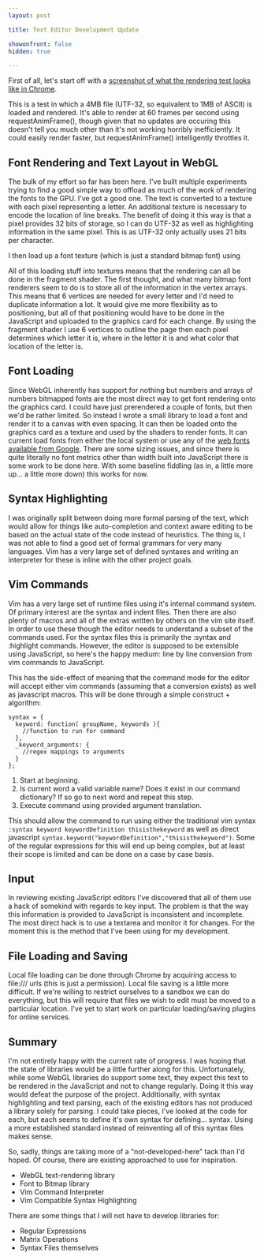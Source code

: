 ```yaml
---
layout: post

title: Text Editor Development Update

showonfront: false
hidden: true

---
```


First of all, let's start off with a [screenshot of what the rendering test looks like in Chrome](/images/2011/10/14/shadertest3.png).

This is a test in which a 4MB file (UTF-32, so equivalent to 1MB of ASCII) is loaded and rendered.  It's able to render at 60 frames per second using requestAnimFrame(), though given that no updates are occuring this doesn't tell you much other than it's not working horribly inefficiently.  It could easily render faster, but requestAnimFrame() intelligently throttles it.


## Font Rendering and Text Layout in WebGL

The bulk of my effort so far has been here.  I've built multiple experiments trying to find a good simple way to offload as much of the work of rendering the fonts to the GPU.  I've got a good one.  The text is converted to a texture with each pixel representing a letter.   An additional texture is necessary to encode the location of line breaks.  The benefit of doing it this way is that a pixel provides 32 bits of storage, so I can do UTF-32 as well as highlighting information in the same pixel.  This is as UTF-32 only actually uses 21 bits per character.  

I then load up a font texture (which is just a standard bitmap font) using 

All of this loading stuff into textures means that the rendering can all be done in the fragment shader.  The first thought, and what many bitmap font renderers seem to do is to store all of the information in the vertex arrays.  This means that 6 vertices are needed for every letter and I'd need to duplicate information a lot.  It would give me more flexibility as to positioning, but all of that positioning would have to be done in the JavaScript and uploaded to the graphics card for each change.  By using the fragment shader I use 6 vertices to outline the page then each pixel determines which letter it is, where in the letter it is and what color that location of the letter is.  

## Font Loading

Since WebGL inherently has support for nothing but numbers and arrays of numbers bitmapped fonts are the most direct way to get font rendering onto the graphics card.  I could have just prerendered a couple of fonts, but then we'd be rather limited.  So instead I wrote a small library to load a font and render it to a canvas with even spacing.  It can then be loaded onto the graphics card as a texture and used by the shaders to render fonts. It can current load fonts from either the local system or use any of the [web fonts available from Google](http://www.google.com/webfonts).  There are some sizing issues, and since there is quite literally no font metrics other than width built into JavaScript there is some work to be done here.  With some baseline fiddling (as in, a little more up... a little more down) this works for now. 


## Syntax Highlighting

I was originally split between doing more formal parsing of the text, which would allow
for things like auto-completion and context aware editing to be based on the actual state
of the code instead of heuristics.  The thing is, I was not able to find a good set of
formal grammars for very many languages.  Vim has a very large set of defined syntaxes
and writing an interpreter for these is inline with the other project goals.

## Vim Commands

Vim has a very large set of runtime files using it's internal command system.  Of primary interest are the syntax and indent files.  Then there are also plenty of macros and all of the extras written by others on the vim site itself.  In order to use these though the editor needs to understand a subset of the commands used.  For the syntax files this is primarily the :syntax and :highlight commands.  However, the editor is supposed to be extensible using JavaScript, so here's the happy medium:  line by line conversion from vim commands to JavaScript.

This has the side-effect of meaning that the command mode for the editor will accept either vim commands (assuming that a conversion exists) as well as javascript macros.  This will be done through a simple construct + algorithm: 

    syntax = { 
      keyword: function( groupName, keywords ){ 
        //function to run for command 
      }, 
      _keyword_arguments: { 
        //regex mappings to arguments 
      } 
    }; 

1. Start at beginning.
2. Is current word a valid variable name?  Does it exist in our command dictionary?  If so go to next word and repeat this step.
3. Execute command using provided argument translation.

This should allow the command to run using either the traditional vim syntax `:syntax keyword keywordDefinition thisisthekeyword` as well as direct javascript `syntax.keyword("keywordDefinition","thisisthekeyword")`.  Some of the regular expressions for this will end up being complex, but at least their scope is limited and can be done on a case by case basis.

## Input

In reviewing existing JavaScript editors I've discovered that all of them use a hack of somekind with regards to key input.  The problem is that the way this information is provided to JavaScript is inconsistent and incomplete.  The most direct hack is to use a textarea and monitor it for changes.  For the moment this is the method that I've been using for my development.


## File Loading and Saving

Local file loading can be done through Chrome by acquiring access to file:/// urls (this is just a permission).  Local file saving is a little more difficult.  If we're willing to restrict ourselves to a sandbox we can do everything, but this will require that files we wish to edit must be moved to a particular location.  I've yet to start work on particular loading/saving plugins for online services.

## Summary

I'm not entirely happy with the current rate of progress.  I was hoping that the state of libraries would be a little further along for this.  Unfortunately, while some WebGL libraries do support some text, they expect this text to be rendered in the JavaScript and not to change regularly.  Doing it this way would defeat the purpose of the project.  Additionally, with syntax highlighting and text parsing, each of the existing editors has not produced a library solely for parsing.  I could take pieces, I've looked at the code for each, but each seems to define it's own syntax for defining... syntax.  Using a more established standard instead of reinventing all of this syntax files makes sense.

So, sadly, things are taking more of a "not-developed-here" tack than I'd hoped.  Of course, there are existing approached to use for inspiration.

* WebGL text-rendering library
* Font to Bitmap library
* Vim Command Interpreter
* Vim Compatible Syntax Highlighting

There are some things that I will not have to develop libraries for:

* Regular Expressions
* Matrix Operations
* Syntax Files themselves
